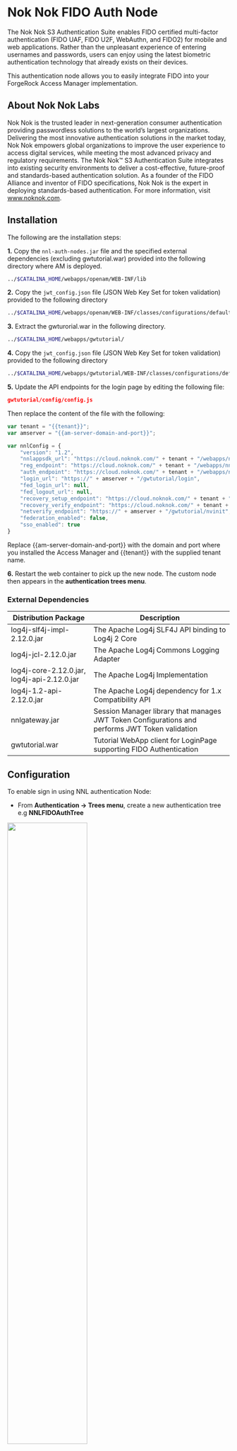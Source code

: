 # Nok Nok FIDO Auth Node
The Nok Nok S3 Authentication Suite enables FIDO certified multi-factor authentication (FIDO UAF, FIDO U2F, WebAuthn, and FIDO2) for mobile
and web applications. Rather than the unpleasant experience of entering usernames and passwords, users can enjoy using the latest biometric
authentication technology that already exists on their devices.

This authentication node allows you to easily integrate FIDO into your ForgeRock Access Manager implementation.

## About Nok Nok Labs
Nok Nok is the trusted leader in next-generation consumer authentication providing passwordless solutions to the world’s largest organizations. Delivering the most innovative authentication solutions in the market today, Nok Nok empowers global organizations to improve the user experience to access digital services, while meeting the most advanced privacy and regulatory requirements. The Nok Nok™ S3 Authentication Suite integrates into existing security environments to deliver a cost-effective, future-proof and standards-based authentication solution. As a founder of the FIDO Alliance and inventor of FIDO specifications, Nok Nok is the expert in deploying standards-based authentication.  For more information, visit www.noknok.com.

## Installation
The following are the installation steps:

**1.** Copy the `nnl-auth-nodes.jar` file and the specified external dependencies (excluding gwtutorial.war) provided into the following directory where AM is deployed.
```bash
../$CATALINA_HOME/webapps/openam/WEB-INF/lib
```
**2.** Copy the `jwt_config.json` file (JSON Web Key Set for token validation) provided to the following directory 
```bash
../$CATALINA_HOME/webapps/openam/WEB-INF/classes/configurations/default/token
```
**3.** Extract the gwturorial.war in the following directory.  
```bash
../$CATALINA_HOME/webapps/gwtutorial/
```
**4.** Copy the `jwt_config.json` file (JSON Web Key Set for token validation) provided to the following directory 
```bash
../$CATALINA_HOME/webapps/gwtutorial/WEB-INF/classes/configurations/default/SessionPlugin
```
**5.** Update the API endpoints for the login page by editing the following file:
```json
gwtutorial/config/config.js
```
Then replace the content of the file with the following:

```javascript
var tenant = "{{tenant}}";
var amserver = "{{am-server-domain-and-port}}";

var nnlConfig = {
    "version": "1.2",
    "nnlappsdk_url": "https://cloud.noknok.com/" + tenant + "/webapps/nnlgateway-6.0.3",
    "reg_endpoint": "https://cloud.noknok.com/" + tenant + "/webapps/nnlgateway/nnl/reg",
    "auth_endpoint": "https://cloud.noknok.com/" + tenant + "/webapps/nnlgateway/nnl/auth",
	"login_url": "https://" + amserver + "/gwtutorial/login",
	"fed_login_url": null,
    "fed_logout_url": null,
    "recovery_setup_endpoint": "https://cloud.noknok.com/" + tenant + "/webapps/nnlgateway/recovery/setup",
    "recovery_verify_endpoint": "https://cloud.noknok.com/" + tenant + "/webapps/nnlgateway/recovery/verify",
    "netverify_endpoint": "https://" + amserver + "/gwtutorial/nvinit",
    "federation_enabled": false,
    "sso_enabled": true
}
``` 
Replace {{am-server-domain-and-port}} with the domain and port where you installed the Access Manager and {{tenant}} with the supplied tenant name.

**6.** Restart the web container to pick up the new node. The custom node then appears in the **authentication trees menu**.

### External Dependencies

| Distribution Package | Description |
| ------ | ------ |
| log4j-slf4j-impl-2.12.0.jar | The Apache Log4j SLF4J API binding to Log4j 2 Core  |
| log4j-jcl-2.12.0.jar | The Apache Log4j Commons Logging Adapter |
| log4j-core-2.12.0.jar, log4j-api-2.12.0.jar | The Apache Log4j Implementation |
| log4j-1.2-api-2.12.0.jar | The Apache Log4j dependency for 1.x Compatibility API |
| nnlgateway.jar | Session Manager library that manages JWT Token Configurations and performs JWT Token validation |
| gwtutorial.war | Tutorial WebApp client for LoginPage supporting FIDO Authentication |

## Configuration
To enable sign in using NNL authentication Node:

- From **Authentication → Trees menu**, create a new authentication tree e.g **NNLFIDOAuthTree**

<img src="./images/createTree.png" width=60%>

- The following is an example for the authentication tree using the **NNL Validator Node**. You can add your own or standard **username/password** authenticator nodes provided by AMServer for authentication using passwords.

<img src="./images/sampletree.png">

- Save the Tree after adding all the required nodes.

- Update the **Authentication → Settings** for using the **NNLFIDOAuthTree** tree to be the default for authentication flow.

<img src="./images/treeSettings.png">

## NNL Token Validator Node
Once you install the jar file the NNL Token Validator Node is available in the tree designer pallet:

<img src="./images/node.png" width=30%>

NNL Token Validator Node is a Tree Node that serves 2 purposes. 
- It acts as a redirection node to the Nok Nok Authentication client hosted with AM server. This NNL client enables FIDO certified multi-factor authentication (FIDO UAF, FIDO U2F, WebAuthn, and FIDO2) for web applications. 
- It validates the JWT Token received from the Nok Nok Authentication Server after successful user authentication using FIDO and generates user session information.

These are the Node Configuration Properties:  

- **Node Name:** name you choose for the node, e.g., NNL Token Validator Node
- **Authorization Cookie Name:** name of the authentication cookie which contains the JWT received from NNL Auth Server, e.g., Authorization
- **AM Endpoint:** URI to the AM endpoint of the hosted AM server, e.g., https://{{hostname}}/openam
- **Login Page Endpoint:** URI to the tutorial webapp login page hosted on the server, e.g., https://{{hostname}}/gwtutorial

Update the hostname in the settings to match your installation:

<img src="./images/node_configuration.png" width=30%>

## Registration Flow
Before being able to use FIDO, you need to register a FIDO credential. Navigate to https://{{am-server-domain-and-port}}/gwtutorial in a WebAuthn capable browser. Also,
make sure you also create the same user in the Access Manager identity store.

**1.** Login using a username defined in your Access Manager identity store, e.g., "demo", and hardcoded password "noknok".

<img src="./images/signinpage.png" width=50%>

**2.** Click on Setup. This will trigger a WebAuthn registration.

<img src="./images/RegisterFIDO.png" width=40%>

**3.** You will see the new registration listed.

<img src="./images/successReg.png" width=40%>

**4.** Now click the top left menu and then pick logout.

## Authentication Flow

You can test the authentication flow using the Access Manager console.

**1.** Navigate to your Access Manager console, e.g., https://{{am-server-domain-and-port}}/openam.

**2.** The **NNL Token Validator Node** redirects to the NNL Authentication Client's *Sign-In* page hosted on your Access Manager server.

<img src="./images/signinpage.png" width=50%>

**3.** User can sign in using **FIDO2**.

<img src="./images/Fido2signin.png" width=50%>

<img src="./images/fidopopup.png" width=50%>

**4.** After successful authentication User is redirected to the **consent page** on the Access Manager console.

<img src="./images/consent.png" width=50%>

**5.** Once User consent, the browser is redirected to Access Manager console and the user is logged in.

<img src="./images/resource.png" width=50%>

# Support
For more information on this node or to request a demonstration, please contact: Frank Gasparovic - frank.gasparovic@forgerock.com or info@noknok.com
